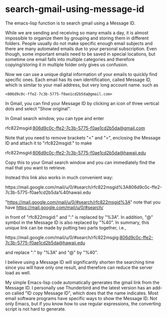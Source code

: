 # search-gmail-using-message-id
The emacs-lisp function is to search gmail using a Message ID.

While we are sending and receiving so many emails a day, it is almost impossible to organize them by grouping and storing them in different folders. People usually do not make specific enough email subjects and there are many automated emails due to your personal subscription. Even though, some important emails need to be saved in special locations, but sometime one email falls into multiple categories and therefore copying/storing it in multiple folder only gives us confusion.

Now we can use a unique digital information of your emails to quickly find specific ones.  Each email has its own identification, called Message ID, which is similar to your mail address, but very long account name. such as

`<806d9c0c-ffe2-7c3b-5775-f0ae1cd2b5da@gmail.com>`

In Gmail, you can find your Message ID by clicking an icon of three vertical dots and select "Show original".

In Gmail search window, you can type and enter

rfc822msgid:806d9c0c-ffe2-7c3b-5775-f0ae1cd2b5da@gmail.com

Note that you need to remove brackets "<" and ">", enclosing the Message ID and attach it to "rfc822msgid:" to make 

rfc822msgid:806d9c0c-ffe2-7c3b-5775-f0ae1cd2b5da@hawaii.edu

Copy this to your Gmail search window and you can immediately find the mail that you want to retrieve.

Instead this link also works in much convenient way:

https\://mail.google.com/mail/u/0/#search/rfc822msgid%3A806d9c0c-ffe2-7c3b-5775-f0ae1cd2b5da%40hawaii.edu

"https://mail.google.com/mail/u/0/#search/rfc822msgid%3A" note that you have
https://mail.google.com/mail/u/0/#search/

in front of "rfc822msgid:" and ":" is replaced by "%3A".  In addition, "@" symbol in the Message ID is also replaced by "%40".
In summary, this unique link can be made by putting two parts together, i.e.,

https\://mail.google.com/mail/u/0/#search/rfc822msgig:806d9c0c-ffe2-7c3b-5775-f0ae1cd2b5da@hawaii.edu

and replace ":" by "%3A" and "@" by "%40".

I believe using a Message ID will significantly shorten the searching time since you will have only one result, and therefore can reduce the server load as well.

My simple Emacs-lisp code automatically generates the gmail link from the Message ID.
I personally use Thunderbird and the latest version has an add-on called "ID copy Message ID", which does that the name indicates. Most email software programs have specific ways to show the Message ID. Not only Emacs, but if you know how to use regular expressions, the converting script is not hard to generate.
